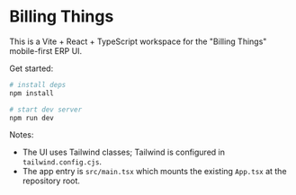 # Billing Things

This is a Vite + React + TypeScript workspace for the "Billing Things" mobile-first ERP UI.

Get started:

```bash
# install deps
npm install

# start dev server
npm run dev
```

Notes:
- The UI uses Tailwind classes; Tailwind is configured in `tailwind.config.cjs`.
- The app entry is `src/main.tsx` which mounts the existing `App.tsx` at the repository root.
